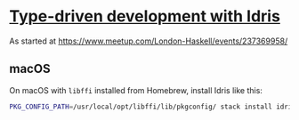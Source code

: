 # [Type-driven development with Idris](https://www.manning.com/books/type-driven-development-with-idris)

As started at <https://www.meetup.com/London-Haskell/events/237369958/>

## macOS

On macOS with `libffi` installed from Homebrew, install Idris like
this:

```bash
PKG_CONFIG_PATH=/usr/local/opt/libffi/lib/pkgconfig/ stack install idris
```
